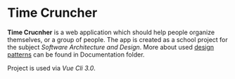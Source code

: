 # Time Cruncher

**Time Crucnher** is a web application which should help people organize themselves, or a group of people. The app is created
as a school project for the subject _Software Architecture and Design_. More about used [design patterns](https://github.com/pripovedac/TimeCruncher/blob/master/Documents/Patterns/obrasci.md) can be found in Documentation folder.

Project is used via _Vue Cli 3.0_.
